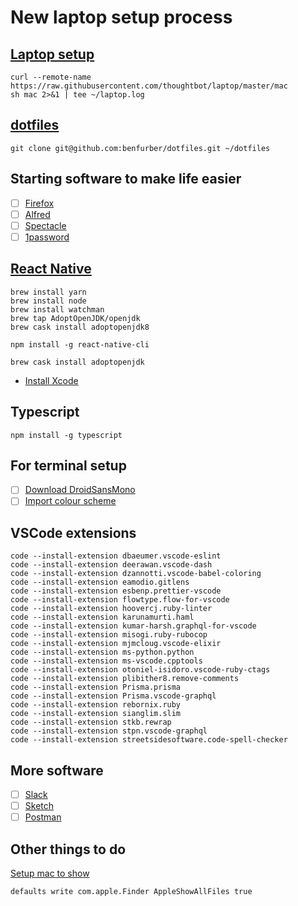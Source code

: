 # New laptop setup process

## [Laptop setup](https://github.com/thoughtbot/laptop)

```
curl --remote-name https://raw.githubusercontent.com/thoughtbot/laptop/master/mac
sh mac 2>&1 | tee ~/laptop.log
```

## [dotfiles](https://github.com/benfurber/dotfiles)

```
git clone git@github.com:benfurber/dotfiles.git ~/dotfiles
```

## Starting software to make life easier

- [ ] [Firefox](https://www.mozilla.org/en-GB/firefox/download/thanks/)
- [ ] [Alfred](https://www.alfredapp.com/)
- [ ] [Spectacle](https://www.spectacleapp.com/)
- [ ] [1password](https://1password.com/downloads/mac/)

## [React Native](https://facebook.github.io/react-native/docs/getting-started)

```
brew install yarn
brew install node
brew install watchman
brew tap AdoptOpenJDK/openjdk
brew cask install adoptopenjdk8

npm install -g react-native-cli

brew cask install adoptopenjdk
```

- [Install Xcode](https://itunes.apple.com/us/app/xcode/id497799835?mt=12)

## Typescript

```
npm install -g typescript
```

## For terminal setup

- [ ] [Download DroidSansMono](https://www.nerdfonts.com/font-downloads)
- [ ] [Import colour scheme](https://raw.githubusercontent.com/mbadolato/iTerm2-Color-Schemes/master/schemes/Afterglow.itermcolors)

## VSCode extensions

```
code --install-extension dbaeumer.vscode-eslint
code --install-extension deerawan.vscode-dash
code --install-extension dzannotti.vscode-babel-coloring
code --install-extension eamodio.gitlens
code --install-extension esbenp.prettier-vscode
code --install-extension flowtype.flow-for-vscode
code --install-extension hoovercj.ruby-linter
code --install-extension karunamurti.haml
code --install-extension kumar-harsh.graphql-for-vscode
code --install-extension misogi.ruby-rubocop
code --install-extension mjmcloug.vscode-elixir
code --install-extension ms-python.python
code --install-extension ms-vscode.cpptools
code --install-extension otoniel-isidoro.vscode-ruby-ctags
code --install-extension plibither8.remove-comments
code --install-extension Prisma.prisma
code --install-extension Prisma.vscode-graphql
code --install-extension rebornix.ruby
code --install-extension sianglim.slim
code --install-extension stkb.rewrap
code --install-extension stpn.vscode-graphql
code --install-extension streetsidesoftware.code-spell-checker
```

## More software

- [ ] [Slack](https://itunes.apple.com/app/slack/id803453959?ls=1&mt=12)
- [ ] [Sketch](http://wwww.sketchapp.com/)
- [ ] [Postman](https://www.getpostman.com/downloads/)

## Other things to do

[Setup mac to show](https://setapp.com/how-to/show-hidden-files-on-mac)

```
defaults write com.apple.Finder AppleShowAllFiles true
```
